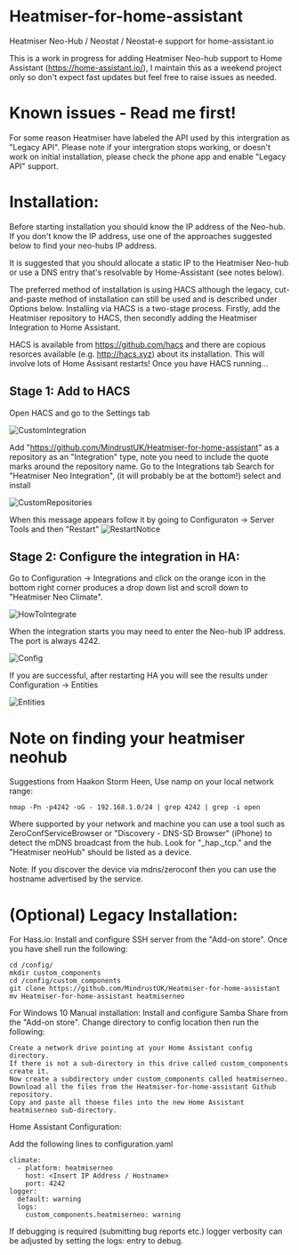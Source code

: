 <!-- SPDX-License-Identifier: Apache-2.0 OR GPL-2.0-only
-->

# Heatmiser-for-home-assistant
Heatmiser Neo-Hub / Neostat / Neostat-e support for home-assistant.io

This is a work in progress for adding Heatmiser Neo-hub support to Home Assistant (https://home-assistant.io/), I maintain this as a weekend project only so don't expect fast updates but feel free to raise issues as needed.

# Known issues - Read me first!
For some reason Heatmiser have labeled the API used by this intergration as "Legacy API". Please note if your intergration stops working, or doesn't work on initial installation, please check the phone app and enable "Legacy API" support.

# Installation:

Before starting installation you should know the IP address of the Neo-hub. If you don't know the IP address, use one of the approaches suggested below to find your neo-hubs IP address.

It is suggested that you should allocate a static IP to the Heatmiser Neo-hub or use a DNS entry that's resolvable by Home-Assistant (see notes below).

The preferred method of installation is using HACS although the legacy, cut-and-paste method of installation can still be used and is described under Options below. Installing via HACS is a two-stage process. Firstly, add the Heatmiser repository to HACS, then secondly adding the Heatmiser Integration to Home Assistant.

HACS is available from https://github.com/hacs and there are copious resorces available (e.g. http://hacs.xyz) about its installation. This will involve lots of Home Assisant restarts! Once you have HACS running...

## Stage 1: Add to HACS

Open HACS and go to the Settings tab

![CustomIntegration](https://github.com/PhillyGilly/Heatmiser-for-home-assistant/blob/master/%231.png)

Add "https://github.com/MindrustUK/Heatmiser-for-home-assistant" as a repository as an "Integration" type, note you need to include the quote marks around the repository name.
Go to the Integrations tab
Search for "Heatmiser Neo Integration", (it will probably be at the bottom!) select and install

![CustomRepositories](https://github.com/PhillyGilly/Heatmiser-for-home-assistant/blob/master/%232.png)

When this message appears follow it by going to Configuraton -> Server Tools and then "Restart"
![RestartNotice](https://github.com/PhillyGilly/Heatmiser-for-home-assistant/blob/master/%233.png)

## Stage 2: Configure the integration in HA:

Go to Configuration -> Integrations and click on the orange icon in the bottom right corner produces a drop down list and scroll down to "Heatmiser Neo Climate".

![HowToIntegrate](https://github.com/PhillyGilly/Heatmiser-for-home-assistant/blob/master/%234.png)

When the integration starts you may need to enter the Neo-hub IP address. The port is always 4242.

![Config](https://user-images.githubusercontent.com/56273663/98438427-fb40f200-20e1-11eb-8437-a0288548082b.png)

If you are successful, after restarting HA you will see the results under Configuration -> Entities 

![Entities](https://github.com/PhillyGilly/Heatmiser-for-home-assistant/blob/master/%235.png)

# Note on finding your heatmiser neohub

Suggestions from Haakon Storm Heen, Use namp on your local network range:

```nmap -Pn -p4242 -oG - 192.168.1.0/24 | grep 4242 | grep -i open```

Where supported by your network and machine you can use a tool such as ZeroConfServiceBrowser or "Discovery - DNS-SD Browser" (iPhone) to detect the mDNS broadcast from the hub.  Look for "_hap._tcp." and the "Heatmiser neoHub" should be listed as a device.

Note: If you discover the device via mdns/zeroconf then you can use the hostname advertised by the service.

# (Optional) Legacy Installation:

For Hass.io:
Install and configure SSH server from the "Add-on store". Once you have shell run the following:
```
cd /config/
mkdir custom_components
cd /config/custom_components
git clone https://github.com/MindrustUK/Heatmiser-for-home-assistant
mv Heatmiser-for-home-assistant heatmiserneo
```

For Windows 10 Manual installation:
Install and configure Samba Share from the "Add-on store". Change directory to config location then run the following:
```
Create a network drive pointing at your Home Assistant config directory.
If there is not a sub-directory in this drive called custom_components create it.
Now create a subdirectory under custom_components called heatmiserneo.
Download all the files from the Heatmiser-for-home-assistant Github repository.
Copy and paste all thoese files into the new Home Assistant heatmiserneo sub-directory.
```
Home Assistant Configuration:

Add the following lines to configuration.yaml
```
climate:
  - platform: heatmiserneo
    host: <Insert IP Address / Hostname>
    port: 4242
logger:
  default: warning
  logs:
    custom_components.heatmiserneo: warning
```
If debugging is required (submitting bug reports etc.) logger verbosity can be adjusted by setting the logs: entry to debug.
